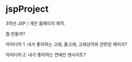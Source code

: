 # jspProject
3학년 JSP / 개인 홈페이지 제작.


뭘 만들까?

아이디어 1. 
내가 좋아하는 고래, 돌고래, 고래상어와 관련된 페이지?

아이디어 2.
내가 좋아하는 연예인 팬사이트?
